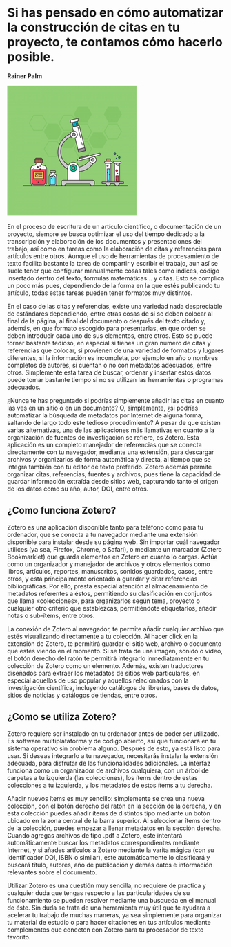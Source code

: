 # Si has pensado en cómo automatizar la construcción de citas en tu proyecto, te contamos cómo hacerlo posible.

**Rainer Palm**

![header](header.png)

En el proceso de escritura de un artículo científico, o documentación de un proyecto, siempre se busca optimizar el uso del tiempo dedicado a la transcripción y elaboración de los documentos y presentaciones del trabajo, así como en tareas como la elaboración de citas y referencias para artículos entre otros. Aunque el uso de herramientas de procesamiento de texto facilita bastante la tarea de compartir y escribir el trabajo, aun así se suele tener que configurar manualmente cosas tales como indices, código insertado dentro del texto, formulas matemáticas… y citas. Esto se complica un poco más pues, dependiendo de la forma en la que estés publicando tu artículo, todas estas tareas pueden tener formatos muy distintos.

En el caso de las citas y referencias, existe una variedad nada despreciable de estándares dependiendo, entre otras cosas de si se deben colocar al final de la página, al final del documento o después del texto citado y, además, en que formato escogido para presentarlas, en que orden se deben introducir cada uno de sus elementos, entre otros. Esto se puede tornar bastante tedioso, en especial si tienes un gran numero de citas y referencias que colocar, si provienen de una variedad de formatos y lugares diferentes, si la información es incompleta, por ejemplo en año o nombres completos de autores, si cuentan o no con metadatos adecuados, entre otros. Simplemente esta tarea de buscar, ordenar y insertar estos datos puede tomar bastante tiempo si no se utilizan las herramientas o programas adecuados.

¿Nunca te has preguntado si podrías simplemente añadir las citas en cuanto las ves en un sitio o en un documento? O, simplemente, ¿si podrías automatizar la búsqueda de metadatos por Internet de alguna forma, saltando de largo todo este tedioso procedimiento? A pesar de que existen varias alternativas, una de las aplicaciones más llamativas en cuanto a la organización de fuentes de investigación se refiere, es Zotero. Esta aplicación es un completo manejador de referencias que se conecta directamente con tu navegador, mediante una extensión, para descargar archivos y organizarlos de forma automática y directa, al tiempo que se integra también con tu editor de texto preferido. Zotero además permite organizar citas, referencias, fuentes y archivos, pues tiene la capacidad de guardar información extraída desde sitios web, capturando tanto el origen de los datos como su año, autor, DOI, entre otros.

## ¿Como funciona Zotero?

Zotero es una aplicación disponible tanto para teléfono como para tu ordenador, que se conecta a tu navegador mediante una extensión disponible para instalar desde su página web. Sin importar cuál navegador utilices (ya sea, Firefox, Chrome, o Safari), o mediante un marcador (Zotero Bookmarklet) que guarda elementos en Zotero en cuanto lo cargas. Actúa como un organizador y manejador de archivos y otros elementos como libros, artículos, reportes, manuscritos, sonidos guardados, casos, entre otros, y está principalmente orientado a guardar y citar referencias bibliográficas. Por ello, presta especial atención al almacenamiento de metadatos referentes a éstos, permitiendo su clasificación en conjuntos que llama  «colecciones», para organizarlos según tema, proyecto o cualquier otro criterio que establezcas, permitiéndote etiquetarlos, añadir notas o sub-ítems, entre otros.

La conexión de Zotero al navegador, te permite añadir cualquier archivo que estés visualizando directamente a tu colección. Al hacer click en la extensión de Zotero, te permitirá guardar el sitio web, archivo o documento que estés viendo en el momento. Si se trata de una imagen, sonido o video, el botón derecho del ratón te permitirá integrarlo inmediatamente en tu colección de Zotero como un elemento. Además, existen traductores diseñados para extraer los metadatos de sitios web particulares, en especial aquellos de uso popular y aquellos relacionados con la investigación científica, incluyendo catálogos de librerías, bases de datos, sitios de noticias y catálogos de tiendas, entre otros.

## ¿Como se utiliza Zotero?

Zotero requiere ser instalado en tu ordenador antes de poder ser utilizado. Es software multiplataforma y de código abierto, así que funcionará en tu sistema operativo sin problema alguno. Después de esto, ya está listo para usar. Si deseas integrarlo a tu navegador, necesitarás instalar la extensión adecuada, para disfrutar de las funcionalidades adicionales. La interfaz funciona como un organizador de archivos cualquiera, con un árbol de carpetas a tu izquierda (las colecciones), los ítems dentro de estas colecciones a tu izquierda, y los metadatos de estos ítems a tu derecha.

Añadir nuevos ítems es muy sencillo: simplemente se crea una nueva colección, con el botón derecho del ratón en la sección de la derecha, y en esta colección puedes añadir ítems de distintos tipo mediante un botón ubicado en la zona central de la barra superior. Al seleccionar ítems dentro de la colección, puedes empezar a llenar metadatos en la sección derecha. Cuando agregas archivos de tipo .pdf a Zotero, este intentará automáticamente buscar los metadatos correspondientes mediante Internet, y si añades artículos a Zotero mediante la varita mágica (con su identificador DOI, ISBN o similar), este automáticamente lo clasificará y buscará título, autores, año de publicación y demás datos e información relevantes sobre el documento.

Utilizar Zotero es una cuestión muy sencilla, no requiere de practica y cualquier duda que tengas respecto a las particularidades de su funcionamiento se pueden resolver mediante una busqueda en el manual de éste. Sin duda se trata de una herramienta muy útil que te ayudara a acelerar tu trabajo de muchas maneras, ya sea simplemente para organizar tu material de estudio o para hacer citaciones en tus artículos mediante complementos que conecten con Zotero para tu procesador de texto favorito.

